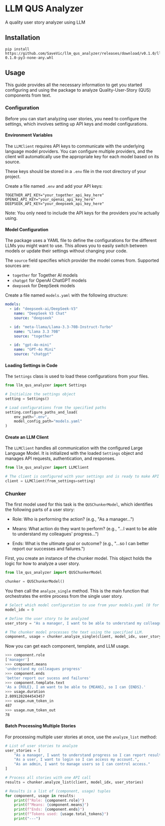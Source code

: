# LLM QUS Analyzer

A quality user story analyzer using LLM

## Installation

```
pip install https://github.com/SaveVic/llm_qus_analyzer/releases/download/v0.1.0/llm_qus_analyzer-0.1.0-py3-none-any.whl
```

## Usage

This guide provides all the necessary information to get you started configuring and using the package to analyze Quality-User-Story (QUS) components from text.

### Configuration

Before you can start analyzing user stories, you need to configure the settings, which involves setting up API keys and model configurations.

#### Environment Variables

The `LLMClient` requires API keys to communicate with the underlying language model providers. You can configure multiple providers, and the client will automatically use the appropriate key for each model based on its source.

These keys should be stored in a `.env` file in the root directory of your project.

Create a file named `.env` and add your API keys:

```
TOGETHER_API_KEY="your_together_api_key_here"
OPENAI_API_KEY="your_openai_api_key_here" 
DEEPSEEK_API_KEY="your_deepseek_api_key_here"
```

Note: You only need to include the API keys for the providers you're actually using.

#### Model Configuration

The package uses a YAML file to define the configurations for the different LLMs you might want to use. This allows you to easily switch between models or update their settings without changing your code.

The `source` field specifies which provider the model comes from. Supported sources are:
- `together` for Together AI models
- `chatgpt` for OpenAI ChatGPT models  
- `deepseek` for DeepSeek models

Create a file named `models.yaml` with the following structure:

```yaml
models:
  - id: "deepseek-ai/DeepSeek-V3"
    name: "DeepSeek V3 Chat"
    source: "deepseek"

  - id: "meta-llama/Llama-3.3-70B-Instruct-Turbo"
    name: "Llama 3.3 70B"
    source: "together"

  - id: "gpt-4o-mini"
    name: "GPT-4o Mini"
    source: "chatgpt"
```

#### Loading Settings in Code

The `Settings` class is used to load these configurations from your files.

```py
from llm_qus_analyzer import Settings

# Initialize the settings object
setting = Settings()

# Load configurations from the specified paths
setting.configure_paths_and_load(
    env_path=".env",
    model_config_path="models.yaml"
)
```

#### Create an LLM Client

The `LLMClient` handles all communication with the configured Large Language Model. It is initialized with the loaded `Settings` object and manages API requests, authentication, and responses.

```py
from llm_qus_analyzer import LLMClient

# The client is configured with your settings and is ready to make API calls.
client = LLMClient(from_settings=setting)
```

### Chunker

The first model used for this task is the `QUSChunkerModel`, which identifies the following parts of a user story:

- Role: Who is performing the action? (e.g., "As a manager...")

- Means: What action do they want to perform? (e.g., "...I want to be able to understand my colleagues' progress...")

- Ends: What is the ultimate goal or outcome? (e.g., "...so I can better report our successes and failures.")

First, you create an instance of the chunker model. This object holds the logic for how to analyze a user story.

```py
from llm_qus_analyzer import QUSChunkerModel

chunker = QUSChunkerModel()
```

You then call the `analyze_single` method. This is the main function that orchestrates the entire process from the single user story.

```py
# Select which model configuration to use from your models.yaml (0 for the first one).
model_idx = 0

# Define the user story to be analyzed
user_story = "As a manager, I want to be able to understand my colleagues progress, so I can better report our sucess and failures."

# The chunker model processes the text using the specified LLM.
component, usage = chunker.analyze_single(client, model_idx, user_story)
```

Now you can get each component, template, and LLM usage.

```bash
>>> component.role
['manager']
>>> component.means
'understand my colleagues progress'
>>> component.ends
'better report our sucess and failures'
>>> component.template.text
'As a {ROLE}, I am want to be able to {MEANS}, so I can {ENDS}.'
>>> usage.duration
2.8091282844543457
>>> usage.num_token_in
487
>>> usage.num_token_out
78
```

#### Batch Processing Multiple Stories

For processing multiple user stories at once, use the `analyze_list` method:

```py
# List of user stories to analyze
user_stories = [
    "As a manager, I want to understand progress so I can report results.",
    "As a user, I want to login so I can access my account.",
    "As an admin, I want to manage users so I can control access."
]

# Process all stories with one API call
results = chunker.analyze_list(client, model_idx, user_stories)

# Results is a list of (component, usage) tuples
for component, usage in results:
    print(f"Role: {component.role}")
    print(f"Means: {component.means}")
    print(f"Ends: {component.ends}")
    print(f"Tokens used: {usage.total_tokens}")
    print("---")
```

